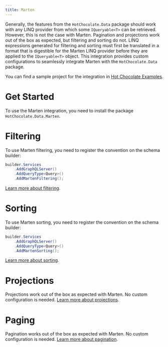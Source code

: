 ```yaml
---
title: Marten
---
```


Generally, the features from the `HotChocolate.Data` package should work with
any LINQ provider from which some `IQueryable<T>` can be retrieved. However, this is not the case with Marten. Pagination and projections
work out of the box as expected, but filtering and sorting do not. LINQ expressions generated for filtering and sorting must first
be translated in a format that is digestible for the Marten LINQ provider before they are applied to the `IQueryable<T>` object.
This integration provides custom configurations to seamlessly integrate Marten with the `HotChocolate.Data` package.

You can find a sample project for the integration in [Hot Chocolate Examples](https://github.com/ChilliCream/hotchocolate-examples/tree/master/misc/MartenDB).

# Get Started

To use the Marten integration, you need to install the package `HotChocolate.Data.Marten`.

<PackageInstallation packageName="HotChocolate.Data.Marten" />

# Filtering

To use Marten filtering, you need to register the convention on the schema builder:

```csharp
builder.Services
    .AddGraphQLServer()
    .AddQueryType<Query>()
    .AddMartenFiltering();
```

[Learn more about filtering](/docs/hotchocolate/v15/fetching-data/filtering).

# Sorting

To use Marten sorting, you need to register the convention on the schema builder:

```csharp
builder.Services
    .AddGraphQLServer()
    .AddQueryType<Query>()
    .AddMartenSorting();
```

[Learn more about sorting](/docs/hotchocolate/v15/fetching-data/sorting).

# Projections

Projections work out of the box as expected with Marten. No custom configuration is needed.
[Learn more about projections](/docs/hotchocolate/v15/fetching-data/projections).

# Paging

Pagination works out of the box as expected with Marten. No custom configuration is needed.
[Learn more about pagination](/docs/hotchocolate/v15/fetching-data/pagination).
